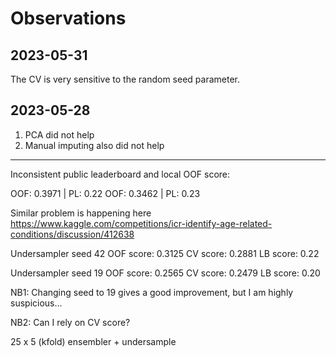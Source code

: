 # Observations

## 2023-05-31
The CV is very sensitive to the random seed parameter.

## 2023-05-28
1. PCA did not help
2. Manual imputing also did not help
---

Inconsistent public leaderboard and local OOF score:

OOF: 0.3971 | PL: 0.22
OOF: 0.3462 | PL: 0.23

Similar problem is happening here https://www.kaggle.com/competitions/icr-identify-age-related-conditions/discussion/412638

Undersampler seed 42
OOF score: 0.3125
CV score: 0.2881
LB score: 0.22

Undersampler seed 19
OOF score: 0.2565
CV score: 0.2479
LB score: 0.20

NB1: Changing seed to 19 gives a good improvement, but I am highly suspicious...

NB2: Can I rely on CV score?

25 x 5 (kfold) ensembler + undersample